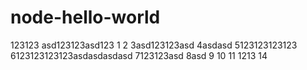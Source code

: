 # node-hello-world

123123
asd123123asd123
1
2
3asd123123asd
4asdasd
5123123123123
6123123123123asdasdasdasd
7123123asd
8asd
9
10
11
1213
14
